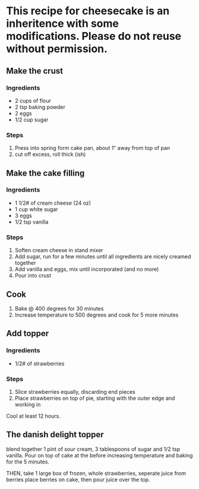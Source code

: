 # This recipe for cheesecake is an inheritence with some modifications.  Please do not reuse without permission.

## Make the crust
### Ingredients
* 2 cups of flour
* 2 tsp baking powder
* 2 eggs
* 1/2 cup sugar
### Steps
1. Press into spring form cake pan, about 1" away from top of pan
1. cut off excess, roll thick (ish)

## Make the cake filling
### Ingredients
* 1 1/2# of cream cheese (24 oz)
* 1 cup white sugar
* 3 eggs
* 1/2 tsp vanilla
### Steps
1. Soften cream cheese in stand mixer
1. Add sugar, run for a few minutes until all ingredients are nicely creamed together
1. Add vanilla and eggs, mix until incorporated (and no more)
1. Pour into crust

## Cook
1. Bake @ 400 degrees for 30 minutes
1. Increase temperature to 500 degrees and cook for 5 more minutes

## Add topper
### Ingredients
* 1/2# of strawberries
### Steps
1. Slice strawberries equally, discarding end pieces
1. Place strawberries on top of pie, starting with the outer edge and working in

Cool at least 12 hours.

## The danish delight topper
blend together 1 pint of sour cream, 3 tablespoons of sugar and 1/2 tsp vanilla.  Pour on top of cake at the before increasing temperature and baking for the 5 minutes.

THEN, take 1 large box of frozen, whole strawberries, seperate juice from berries place berries on cake, then pour juice over the top.  